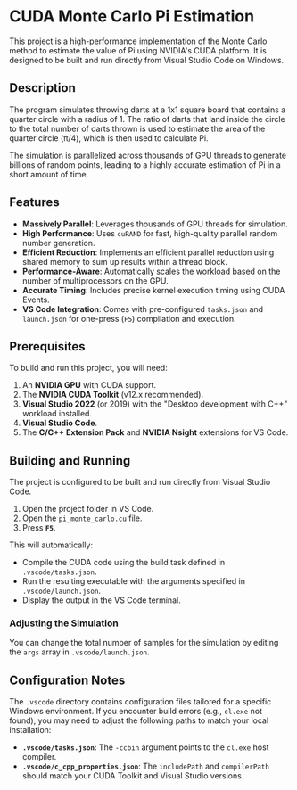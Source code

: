 # CUDA Monte Carlo Pi Estimation

This project is a high-performance implementation of the Monte Carlo method to estimate the value of Pi using NVIDIA's CUDA platform. It is designed to be built and run directly from Visual Studio Code on Windows.

## Description

The program simulates throwing darts at a 1x1 square board that contains a quarter circle with a radius of 1. The ratio of darts that land inside the circle to the total number of darts thrown is used to estimate the area of the quarter circle (π/4), which is then used to calculate Pi.

The simulation is parallelized across thousands of GPU threads to generate billions of random points, leading to a highly accurate estimation of Pi in a short amount of time.

## Features

- **Massively Parallel**: Leverages thousands of GPU threads for simulation.
- **High Performance**: Uses `cuRAND` for fast, high-quality parallel random number generation.
- **Efficient Reduction**: Implements an efficient parallel reduction using shared memory to sum up results within a thread block.
- **Performance-Aware**: Automatically scales the workload based on the number of multiprocessors on the GPU.
- **Accurate Timing**: Includes precise kernel execution timing using CUDA Events.
- **VS Code Integration**: Comes with pre-configured `tasks.json` and `launch.json` for one-press (`F5`) compilation and execution.

## Prerequisites

To build and run this project, you will need:
1.  An **NVIDIA GPU** with CUDA support.
2.  The **NVIDIA CUDA Toolkit** (v12.x recommended).
3.  **Visual Studio 2022** (or 2019) with the "Desktop development with C++" workload installed.
4.  **Visual Studio Code**.
5.  The **C/C++ Extension Pack** and **NVIDIA Nsight** extensions for VS Code.

## Building and Running

The project is configured to be built and run directly from Visual Studio Code.

1.  Open the project folder in VS Code.
2.  Open the `pi_monte_carlo.cu` file.
3.  Press **`F5`**.

This will automatically:
-   Compile the CUDA code using the build task defined in `.vscode/tasks.json`.
-   Run the resulting executable with the arguments specified in `.vscode/launch.json`.
-   Display the output in the VS Code terminal.

### Adjusting the Simulation

You can change the total number of samples for the simulation by editing the `args` array in `.vscode/launch.json`.

## Configuration Notes

The `.vscode` directory contains configuration files tailored for a specific Windows environment. If you encounter build errors (e.g., `cl.exe` not found), you may need to adjust the following paths to match your local installation:

-   **`.vscode/tasks.json`**: The `-ccbin` argument points to the `cl.exe` host compiler.
-   **`.vscode/c_cpp_properties.json`**: The `includePath` and `compilerPath` should match your CUDA Toolkit and Visual Studio versions.